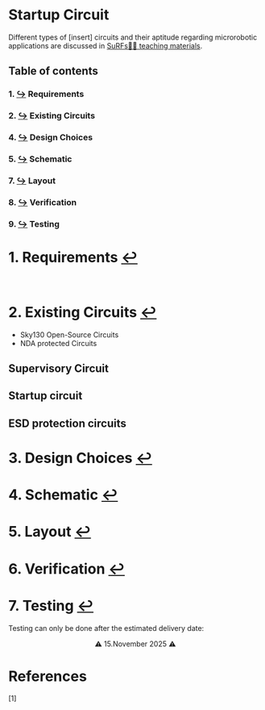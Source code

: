 # Startup Circuit
Different types of [insert] circuits and their aptitude regarding microrobotic applications are discussed in [SuRFs🏄‍♀️ teaching materials](https://github.com/jonoboderbonobo/surf/specs/electronics/types_of_circuits.md).

## Table of contents
### 1. [↪](#1-requirements-) Requirements
### 2. [↪](#2-existing-circuits-) Existing Circuits
### 4. [↪](#4-design-goal-) Design Choices
### 5. [↪](#5-schematic-) Schematic
### 7. [↪](#7-layout-) Layout
### 8. [↪](#8-verification) Verification
### 9. [↪](#9-testing-) Testing


# 1. Requirements [↩](#table-of-contents)

<br>

# 2. Existing Circuits [↩](#table-of-contents)
- Sky130 Open-Source Circuits
- NDA protected Circuits

## Supervisory Circuit
## Startup circuit
## ESD protection circuits

# 3. Design Choices [↩](#table-of-contents)

# 4. Schematic [↩](#table-of-contents)

# 5. Layout [↩](#table-of-contents)

# 6. Verification [↩](#table-of-contents)

# 7. Testing [↩](#table-of-contents)

Testing can only be done after the estimated delivery date:
<center>⚠️ 15.November 2025 ⚠️ </center>


# References
<a id="1">[1]</a> <br>